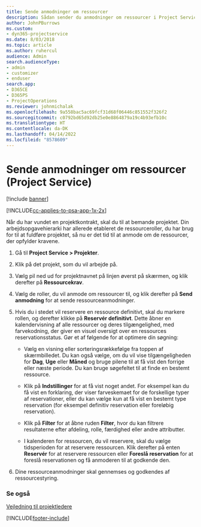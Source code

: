```yaml
---
title: Sende anmodninger om ressourcer
description: Sådan sender du anmodninger om ressourcer i Project Service
author: JohnPBurrows
ms.custom:
- dyn365-projectservice
ms.date: 8/03/2018
ms.topic: article
ms.author: ruhercul
audience: Admin
search.audienceType:
- admin
- customizer
- enduser
search.app:
- D365CE
- D365PS
- ProjectOperations
ms.reviewer: johnmichalak
ms.openlocfilehash: 9a558bac5ac69fcf31d68f06446c851552f326f2
ms.sourcegitcommit: c0792bd65d92db25e0e8864879a19c4b93efb10c
ms.translationtype: HT
ms.contentlocale: da-DK
ms.lasthandoff: 04/14/2022
ms.locfileid: "8578609"
---
```

# <a name="submit-resource-requests-project-service"></a>Sende anmodninger om ressourcer (Project Service)

[!include [banner](../includes/psa-now-project-operations.md)]

[!INCLUDE[cc-applies-to-psa-app-1x-2x](../includes/cc-applies-to-psa-app-1x-2x.md)]

Når du har vundet en projektkontrakt, skal du til at bemande projektet. Din arbejdsopgavehierarki har allerede etableret de ressourceroller, du har brug for til at fuldføre projektet, så nu er det tid til at anmode om de ressourcer, der opfylder kravene.  
  
1.  Gå til **Project Service > Projekter**.  
  
2.  Klik på det projekt, som du vil arbejde på.  
  
3.  Vælg pil ned ud for projektnavnet på linjen øverst på skærmen, og klik derefter på **Ressourcekrav**.  
  
4.  Vælg de roller, du vil anmode om ressourcer til, og klik derefter på **Send anmodning** for at sende ressourceanmodninger.  
  
5.  Hvis du i stedet vil reservere en ressource definitivt, skal du markere rollen, og derefter klikke på **Reservér definitivt**. Dette åbner en kalendervisning af alle ressourcer og deres tilgængelighed, med farvekodning, der giver en visuel oversigt over en ressources reservationsstatus. Gør et af følgende for at optimere din søgning:  
  
    -   Vælg en visning eller sorteringsrækkefølge fra toppen af skærmbilledet. Du kan også vælge, om du vil vise tilgængeligheden for **Dag**, **Uge** eller **Måned** og bruge pilene til at få vist den forrige eller næste periode. Du kan bruge søgefeltet til at finde en bestemt ressource.  
  
    -   Klik på **Indstillinger** for at få vist noget andet. For eksempel kan du få vist en forklaring, der viser farveskemaet for de forskellige typer af reservationer, eller du kan vælge kun at få vist en bestemt type reservation (for eksempel definitiv reservation eller foreløbig reservation).  
  
    -   Klik på **Filter** for at åbne ruden **Filter**, hvor du kan filtrere resultaterne efter afdeling, rolle, færdighed eller andre attributter.  
  
    -   I kalenderen for ressourcen, du vil reservere, skal du vælge tidsperioden for at reservere ressourcen. Klik derefter på enten **Reservér** for at reservere ressourcen eller **Foreslå reservation** for at foreslå reservationen og få anmoderen til at godkende den.  
  
6.  Dine ressourceanmodninger skal gennemses og godkendes af ressourcestyring.  
  
### <a name="see-also"></a>Se også  
 [Vejledning til projektledere](../psa/project-manager-guide.md)


[!INCLUDE[footer-include](../includes/footer-banner.md)]
